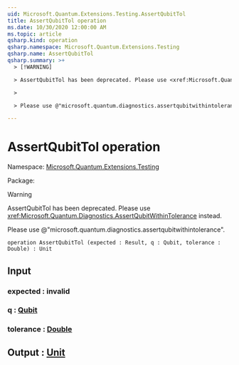 ```yaml
---
uid: Microsoft.Quantum.Extensions.Testing.AssertQubitTol
title: AssertQubitTol operation
ms.date: 10/30/2020 12:00:00 AM
ms.topic: article
qsharp.kind: operation
qsharp.namespace: Microsoft.Quantum.Extensions.Testing
qsharp.name: AssertQubitTol
qsharp.summary: >+
  > [!WARNING]

  > AssertQubitTol has been deprecated. Please use <xref:Microsoft.Quantum.Diagnostics.AssertQubitWithinTolerance> instead.

  >

  > Please use @"microsoft.quantum.diagnostics.assertqubitwithintolerance".

---
```


# AssertQubitTol operation

Namespace: [Microsoft.Quantum.Extensions.Testing](xref:Microsoft.Quantum.Extensions.Testing)

Package: [](https://nuget.org/packages/)


> [!WARNING]
> AssertQubitTol has been deprecated. Please use <xref:Microsoft.Quantum.Diagnostics.AssertQubitWithinTolerance> instead.
>
> Please use @"microsoft.quantum.diagnostics.assertqubitwithintolerance".



```qsharp
operation AssertQubitTol (expected : Result, q : Qubit, tolerance : Double) : Unit
```


## Input

### expected : __invalid<Result>__




### q : [Qubit](xref:microsoft.quantum.lang-ref.qubit)




### tolerance : [Double](xref:microsoft.quantum.lang-ref.double)





## Output : [Unit](xref:microsoft.quantum.lang-ref.unit)

